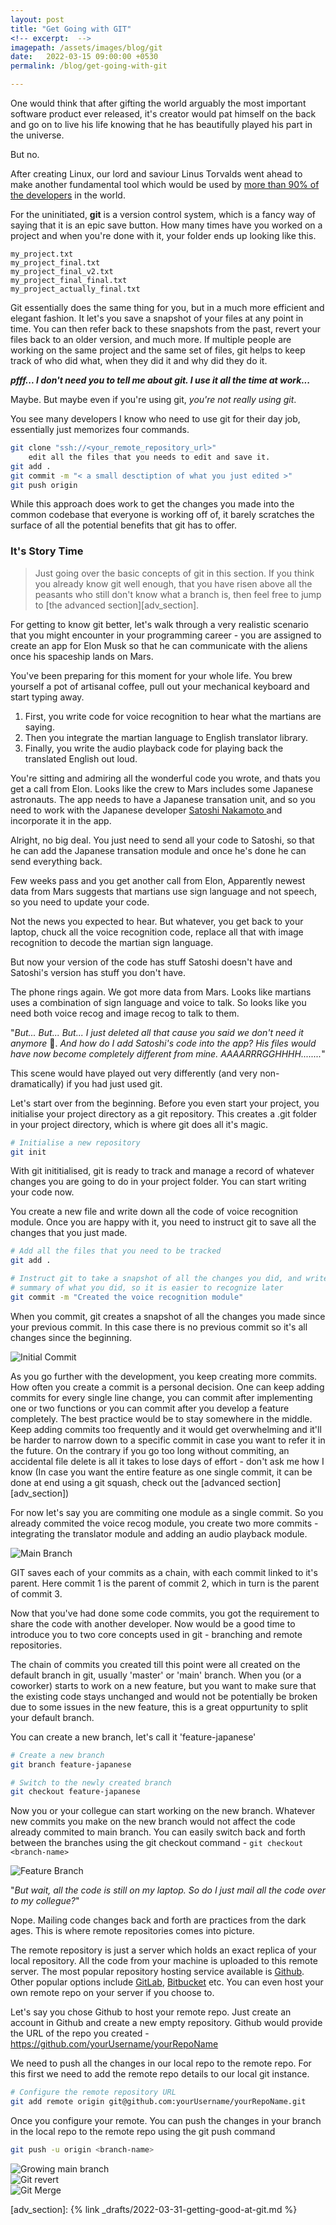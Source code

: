 ```yaml
---
layout: post
title: "Get Going with GIT"
<!-- excerpt:  -->
imagepath: /assets/images/blog/git
date:   2022-03-15 09:00:00 +0530
permalink: /blog/get-going-with-git

---
```


One would think that after gifting the world arguably the most important 
software product ever released, it's creator would pat himself on the back and
go on to live his life knowing that he has beautifully played his part in the
universe.

But no.

After creating Linux, our lord and saviour Linus Torvalds went ahead to make
another fundamental tool which would be used by [more than 90% of the
developers][1] in the world.

For the uninitiated, **git** is a version control system, which is a fancy way
of saying that it is an epic save button. How many times have you worked on a
project and when you're done with it, your folder ends up looking like this.

```
my_project.txt
my_project_final.txt
my_project_final_v2.txt
my_project_final_final.txt
my_project_actually_final.txt
```

Git essentially does the same thing for you, but in a much more efficient and
elegant fashion. It let's you save a snapshot of your files at any point in
time. You can then refer back to these snapshots from the past, revert your
files back to an older version, and much more. If multiple people are working
on the same project and the same set of files, git helps to keep track of who
did what, when they did it and why did they do it.  

_**pfff... I don't need you to tell me about git. I use it all the time at
work...**_

Maybe. But maybe even if you're using git, _you're not really using git_.

You see many developers I know who need to use git for their day job,
essentially just memorizes four commands.
```bash
git clone "ssh://<your_remote_repository_url>"
    edit all the files that you needs to edit and save it.
git add .
git commit -m "< a small desctiption of what you just edited >"
git push origin
```

While this approach does work to get the changes you made into the common
codebase that everyone is working off of, it barely scratches the surface of
all the potential benefits that git has to offer.

### <a name="storytime">It's Story Time</a> 

> Just going over the basic concepts of git in this section. If you think you
> already know git well enough, that you have risen above all the peasants who
> still don't know what a branch is, then feel free to jump to [the advanced
> section][adv_section].

For getting to know git better, let's walk through a very realistic scenario
that you might encounter in your programming career - you are assigned to
create an app for Elon Musk so that he can communicate with the aliens once
his spaceship lands on Mars. 

You've been preparing for this moment for your whole life. You brew yourself a
pot of artisanal coffee, pull out your mechanical keyboard and start typing
away.

1. First, you write code for voice recognition to hear what the martians are
   saying.
2. Then you integrate the martian language to English translator library.
3. Finally, you write the audio playback code for playing back the translated
   English out loud.

You're sitting and admiring all the wonderful code you wrote, and thats you get
a call from Elon. Looks like the crew to Mars includes some Japanese astronauts.
The app needs to have a Japanese transation unit, and so you need to work with
the Japanese developer [ Satoshi Nakamoto ][2] and incorporate it in the app.

Alright, no big deal. You just need to send all your code to Satoshi, so that he
can add the Japanese transation module and once he's done he can send everything
back.

Few weeks pass and you get another call from Elon, Apparently newest data from
Mars suggests that martians use sign language and not speech, so you need to update
your code.

Not the news you expected to hear. But whatever, you get back to your
laptop, chuck all the voice recognition code, replace all that with image
recognition to decode the martian sign language.

But now your version of the code has stuff Satoshi doesn't have and Satoshi's
version has stuff you don't have.

The phone rings again. We got more data from Mars. Looks like martians uses a
combination of sign language and voice to talk. So looks like you need both voice
recog and image recog to talk to them.

"_But... But... But... I just deleted all that cause you said we don't need it
anymore_ 🥺. _And how do I add Satoshi's code into the app? His files would have
now become completely different from mine. AAAARRRGGHHHH........_"

This scene would have played out very differently (and very non-dramatically) if
you had just used git.

Let's start over from the beginning. Before you even start your project, you
initialise your project directory as a git repository. This creates a .git folder
in your project directory, which is where git does all it's magic.

```bash
# Initialise a new repository
git init
```

With git inititialised, git is ready to track and manage a record of whatever
changes you are going to do in your project folder. You can start writing your
code now. 

You create a new file and write down all the code of voice recognition module.
Once you are happy with it, you need to instruct git to save all the changes
that you just made.

```bash
# Add all the files that you need to be tracked
git add .

# Instruct git to take a snapshot of all the changes you did, and write a brief
# summary of what you did, so it is easier to recognize later
git commit -m "Created the voice recognition module"
```

When you commit, git creates a snapshot of all the changes you made since your
previous commit. In this case there is no previous commit so it's all changes
since the beginning.

<div class="blog-git-img">
<img class="blog-git-1" src="{{ page.imagepath }}/1_initial_commit.png" alt="Initial Commit"/>
</div>

As you go further with the development, you keep creating more commits. How
often you create a commit is a personal decision. One can keep adding commits
for every single line change, you can commit after implementing one or two
functions or you can commit after you develop a feature completely. The best
practice would be to stay somewhere in the middle. Keep adding commits too
frequently and it would get overwhelming and it'll be harder to narrow down to a
specific commit in case you want to refer it in the future. On the contrary if
you go too long without commiting, an accidental file delete is all it takes to
lose days of effort - don't ask me how I know (In case you want the entire
feature as one single commit, it can be done at end using a git squash, check
out the [advanced section][adv_section])

For now let's say you are commiting one module as a single commit. So you
already commited the voice recog module, you create two more commits - integrating
the translator module and adding an audio playback module.

<div class="blog-git-img">
<img class="blog-git-1" src="{{ page.imagepath }}/2_main_branch.png" alt="Main Branch"/>
</div>

GIT saves each of your commits as a chain, with each commit linked to it's
parent. Here commit 1 is the parent of commit 2, which in turn is the parent of
commit 3.

Now that you've had done some code commits, you got the requirement to share the
code with another developer. Now would be a good time to introduce you to two
core concepts used in git - branching and remote repositories.

The chain of commits you created till this point were all created on the default
branch in git, usually 'master' or 'main' branch. When you (or a coworker)
starts to work on a new feature, but you want to make sure that the existing
code stays unchanged and would not be potentially be broken due to some issues
in the new feature, this is a great oppurtunity to split your default branch.

You can create a new branch, let's call it 'feature-japanese'

```bash
# Create a new branch
git branch feature-japanese

# Switch to the newly created branch
git checkout feature-japanese
```

Now you or your collegue can start working on the new branch. Whatever new
commits you make on the new branch would not affect the code already commited to
main branch. You can easily switch back and forth between the branches using the
git  checkout command - `git checkout <branch-name>`

<div class="blog-git-img">
<img class="blog-git-2" src="{{ page.imagepath }}/3_feauture_branch.png" alt="Feature Branch"/>
</div>

"_But wait, all the code is still on my laptop. So do I just mail all the code
over to my collegue?_"

Nope. Mailing code changes back and forth are practices from the dark ages. This
is where remote repositories comes into picture. 

The remote repository is just a server which holds an exact replica of
your local repository. All the code from your machine is uploaded to this
remote server. The most popular repository hosting service available is
[Github](https://github.com). Other popular options include [GitLab](https://gitlab.com/),
[Bitbucket](https://bitbucket.org/) etc. You can even host your own remote repo
on your server if you choose to.

Let's say you chose Github to host your remote repo. Just create an account in
Github and create a new empty repository. Github would provide the URL of the
repo you created - https://github.com/yourUsername/yourRepoName

We need to push all the changes in our local repo to the remote repo. For this
first we need to add the remote repo details to our local git instance.

```bash
# Configure the remote repository URL
git add remote origin git@github.com:yourUsername/yourRepoName.git
```

Once you configure your remote. You can push the changes in your branch in the 
local repo to the remote repo using the git push command
```bash
git push -u origin <branch-name>
```

<div class="blog-git-img">
<img class="blog-git-2" src="{{ page.imagepath }}/4_main_grows.png" alt="Growing main branch"/>
</div>

<div class="blog-git-img">
<img class="blog-git-2" src="{{ page.imagepath }}/5_git_revert.png" alt="Git revert"/>
</div>

<div class="blog-git-img">
<img class="blog-git-2" src="{{ page.imagepath }}/6_git_merge.png" alt="Git Merge"/>
</div>


[1]: https://insights.stackoverflow.com/survey/2021#section-most-popular-technologies-other-tools
[2]: https://en.wikipedia.org/wiki/Satoshi_Nakamoto
[storytime]: #the_concepts
<!-- TODO: Give proper relative URL here -->
<!-- [adv_section]: {{ site.url }}/blog/git-advanced -->
[adv_section]: {% link _drafts/2022-03-31-getting-good-at-git.md %}
